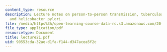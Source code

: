 ```yaml
---
content_type: resource
description: Lecture notes on person-to-person transmission, tuberculosis, influenza,
  and helicobacter pylori.
file: /media/https%3A/open-learning-course-data-rc.s3.amazonaws.com/20-106j-systems-microbiology-fall-2006/90553cda32aed1faf144d347acea5f2c_lecture21.pdf
file_type: application/pdf
resourcetype: Document
title: lecture21.pdf
uid: 90553cda-32ae-d1fa-f144-d347acea5f2c
---
```

